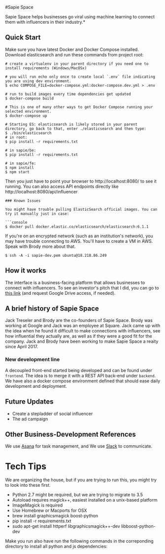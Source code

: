 #Sapie Space

Sapie Space helps businesses go viral using machine learning to connect them with influencers in their industry.*


## Quick Start

Make sure you have latest Docker and Docker Compose installed. Download elasticsearch and run these commands from project root:

```console
# create a virtualenv in your parent directory if you need one to install requirements (Windows/MacOSx)

# you will run echo only once to create local `.env` file indicating you are using dev environment.
$ echo COMPOSE_FILE=docker-compose.yml:docker-compose.dev.yml > .env

# run to build images every time dependencies get updated
$ docker-compose build

# This is one of many other ways to get Docker Compose running your selected environment.
$ docker-compose up

# Starting ES: elasticsearch is likely stored in your parent directory, go back to that, enter ./elasticsearch and then type:
$ ./bin/elasticsearch
# in root:  
$ pip install -r requirements.txt

# in sapie/be: 
$ pip install -r requirements.txt

# in sapie/fe:
$ npm install
$ npm start
```

Then you just have to point your browser to http://localhost:8080/ to
see it running. You can also access API endpoints directly like
http://localhost:8080/api/influencer


```
### Known Issues

You might have trouble pulling ElasticSearch official images. You can try it manually just in case:

```console
$ docker pull docker.elastic.co/elasticsearch/elasticsearch:6.1.1
```
If you're on an encrypted network (such as an institution's network), you may have trouble connecting to AWS.
You'll have to create a VM in AWS. Speak with Brody more about that.

```console
$ ssh -A -i sapie-dev.pem ubuntu@18.218.86.249
```
## How it works

The interface is a business-facing platform that allows businesses to connect with
influencers. To see an investor's pitch that I did, you can go to
[this
link](https://docs.google.com/presentation/d/1cEplBy7avil1pP7XFVi694qOlSWiG58qNWfQ0KPgLx0/edit?usp=sharing)
(and request Google Drive access, if needed).


## A brief history of Sapie Space

Jack Treseler and Brody are the co-founders of Sapie Space. Brody was working at Google and Jack was
an employee at Square. Jack came up with the idea when  he found it difficult to make connections with influencers, see how 
influential they actually are, as well as if they were a good fit for the company. 
Jack and Brody have been working to make Sapie Space a reaity since April 2017.


### New development line

A decoupled front-end started being developed and can be found under
`frontend`. The idea is to merge it with a REST API back-end under
`backend`. We have also a docker compose environment defined that
should ease daily development and deployment.


## Future Updates

- Create a stepladder of social influencer
- The ad campaign

## Other Business-Development References

We use
[Asana](https://app.asana.com/0/476028607034259/476028607034259) for
task management, and We use [Slack](www.slack.com) to communicate.


# Tech Tips

We are organizing the house, but if you are trying to run this, you
might try to look into these first.

- Python 2.7 might be required, but we are trying to migrate to 3.5
- Autoload requires magick++, easiest installed on a unix-based platform
- ImageMagick is required
- Use Homebrew or Macports for OSX
- brew install graphicsmagick boost-python
- pip install -r requirements.txt
- sudo apt-get install httperf libgraphicsmagick++-dev libboost-python-dev

Make you run also have run the following commands in the correponding directory to install all python and js dependencies:


